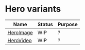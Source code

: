 # Hero variants

| Name                              | Status | Purpose |
| --------------------------------- | ------ | ------- |
| [HeroImage](/patterns/hero/image) | WIP    | ?       |
| [HeroVideo](/patterns/hero/video) | WIP    | ?       |
